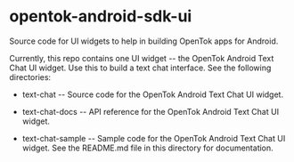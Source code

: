 # opentok-android-sdk-ui
Source code for UI widgets to help in building OpenTok apps for Android.

Currently, this repo contains one UI widget -- the OpenTok Android Text Chat UI widget.
Use this to build a text chat interface. See the following directories:

* text-chat -- Source code for the OpenTok Android Text Chat UI widget.

* text-chat-docs -- API reference for the OpenTok Android Text Chat UI widget.

* text-chat-sample -- Sample code for the OpenTok Android Text Chat UI widget.
  See the README.md file in this directory for documentation.
